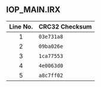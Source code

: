 ## IOP_MAIN.IRX

Line No. | CRC32 Checksum
:-------:| --------------
1        | ``03e731a8``
2        | ``09ba026e``
3        | ``1ca77553``
4        | ``4e0063d0``
5        | ``a8c7ff02``
